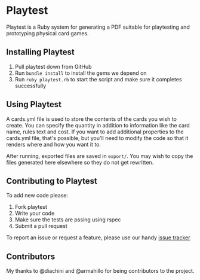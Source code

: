 # Playtest

Playtest is a Ruby system for generating a PDF suitable for playtesting and prototyping physical card games.

## Installing Playtest

1. Pull playtest down from GitHub
2. Run ``bundle install`` to install the gems we depend on
3. Run ``ruby playtest.rb`` to start the script and make sure it completes successfully

## Using Playtest

A cards.yml file is used to store the contents of the cards you wish to create. You can specify the quantity in addition to information like the card name, rules text and cost. If you want to add additional properties to the cards.yml file, that's possible, but you'll need to modify the code so that it renders where and how you want it to.

After running, exported files are saved in ``export/``. You may wish to copy the files generated here elsewhere so they do not get rewritten.

## Contributing to Playtest

To add new code please:

1. Fork playtest
2. Write your code
3. Make sure the tests are pssing using rspec
4. Submit a pull request

To report an issue or request a feature, please use our handy [issue tracker](http://github.com/jburdeezy/playtest/issues)

## Contributors

My thanks to @diachini and @armahillo for being contributors to the project.
